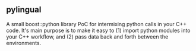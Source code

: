 pylingual
---
A small boost::python library PoC for intermixing python calls in your C++ code. It's main purpose is to make it easy to (1) import python modules into your C++ workflow, and (2) pass data back and forth between the environments.

